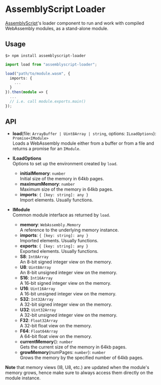 AssemblyScript Loader
=====================

[AssemblyScript](https://github.com/dcodeIO/AssemblyScript)'s loader component to run and work with compiled WebAssembly modules, as a stand-alone module.

Usage
-----

```
$> npm install assemblyscript-loader
```

```ts
import load from "assemblyscript-loader";

load("path/to/module.wasm", {
  imports: {
    ...
  }
}).then(module => {
  ...
  // i.e. call module.exports.main()
});
```

API
---

* **load**(file: `ArrayBuffer | Uint8Array | string`, options: `ILoadOptions`): `Promise<IModule>`<br />
  Loads a WebAssembly module either from a buffer or from a file and returns a promise for an `IModule`.

* **ILoadOptions**<br />
  Options to set up the environment created by `load`.

  * **initialMemory**: `number`<br />
    Initial size of the memory in 64kb pages.
  * **maximumMemory**: `number`<br />
    Maximum size of the memory in 64kb pages.
  * **imports**: `{ [key: string]: any }`<br />
    Import elements. Usually functions.

* **IModule**<br />
  Common module interface as returned by `load`.

  * **memory**: `WebAssembly.Memory`<br />
    A reference to the underlying memory instance.
  * **imports**: `{ [key: string]: any }`<br />
    Imported elements. Usually functions.
  * **exports**: `{ [key: string]: any }`<br />
    Exported elements. Usually functions.
  * **S8**: `Int8Array`<br />
    An 8-bit signed integer view on the memory.
  * **U8**: `Uint8Array`<br />
    An 8-bit unsigned integer view on the memory.
  * **S16**: `Int16Array`<br />
    A 16-bit signed integer view on the memory.
  * **U16**: `Uint16Array`<br />
    A 16-bit unsigned integer view on the memory.
  * **S32**: `Int32Array`<br />
    A 32-bit signed integer view on the memory.
  * **U32**: `Uint32Array`<br />
    A 32-bit unsigned integer view on the memory.
  * **F32**: `Float32Array`<br />
    A 32-bit float view on the memory.
  * **F64**: `Float64Array`<br />
    A 64-bit float view on the memory.
  * **currentMemory**(): `number`<br />
    Gets the current size of the memory in 64kb pages.
  * **growMemory**(numPages: `number`): `number`<br />
    Grows the memory by the specified number of 64kb pages.

**Note** that memory views (I8, U8, etc.) are updated when the module's memory grows, hence make sure to always access them directly on the module instance.

